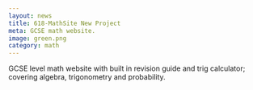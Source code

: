 ```yaml
---
layout: news
title: 618-MathSite New Project
meta: GCSE math website.
image: green.png
category: math
---
```


GCSE level math website with built in revision guide and trig calculator; covering algebra, trigonometry and probability. 